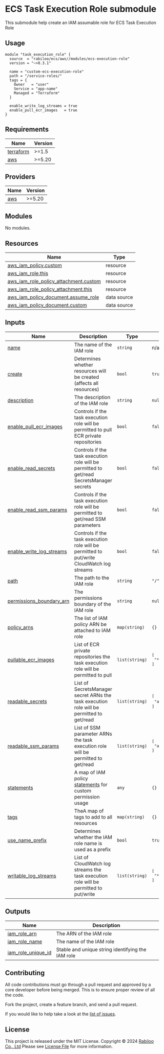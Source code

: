# ECS Task Execution Role submodule

This submodule help create an IAM assumable role for ECS Task Execution Role

## Usage

```hcl
module "task_execution_role" {
  source  = "rabiloo/ecs/aws//modules/ecs-execution-role"
  version = "~>0.3.1"

  name = "custom-ecs-execution-role"
  path = "/service-roles/"
  tags = {
    Owner   = "user"
    Service = "app-name"
    Managed = "Terraform"
  }

  enable_write_log_streams = true
  enable_pull_ecr_images   = true
}
```

<!-- BEGIN_TF_DOCS -->
## Requirements

| Name | Version |
|------|---------|
| <a name="requirement_terraform"></a> [terraform](#requirement\_terraform) | >=1.5 |
| <a name="requirement_aws"></a> [aws](#requirement\_aws) | >=5.20 |

## Providers

| Name | Version |
|------|---------|
| <a name="provider_aws"></a> [aws](#provider\_aws) | >=5.20 |

## Modules

No modules.

## Resources

| Name | Type |
|------|------|
| [aws_iam_policy.custom](https://registry.terraform.io/providers/hashicorp/aws/latest/docs/resources/iam_policy) | resource |
| [aws_iam_role.this](https://registry.terraform.io/providers/hashicorp/aws/latest/docs/resources/iam_role) | resource |
| [aws_iam_role_policy_attachment.custom](https://registry.terraform.io/providers/hashicorp/aws/latest/docs/resources/iam_role_policy_attachment) | resource |
| [aws_iam_role_policy_attachment.this](https://registry.terraform.io/providers/hashicorp/aws/latest/docs/resources/iam_role_policy_attachment) | resource |
| [aws_iam_policy_document.assume_role](https://registry.terraform.io/providers/hashicorp/aws/latest/docs/data-sources/iam_policy_document) | data source |
| [aws_iam_policy_document.custom](https://registry.terraform.io/providers/hashicorp/aws/latest/docs/data-sources/iam_policy_document) | data source |

## Inputs

| Name | Description | Type | Default | Required |
|------|-------------|------|---------|:--------:|
| <a name="input_name"></a> [name](#input\_name) | The name of the IAM role | `string` | n/a | yes |
| <a name="input_create"></a> [create](#input\_create) | Determines whether resources will be created (affects all resources) | `bool` | `true` | no |
| <a name="input_description"></a> [description](#input\_description) | The description of the IAM role | `string` | `null` | no |
| <a name="input_enable_pull_ecr_images"></a> [enable\_pull\_ecr\_images](#input\_enable\_pull\_ecr\_images) | Controls if the task execution role will be permitted to pull ECR private repositories | `bool` | `false` | no |
| <a name="input_enable_read_secrets"></a> [enable\_read\_secrets](#input\_enable\_read\_secrets) | Controls if the task execution role will be permitted to get/read SecretsManager secrets | `bool` | `false` | no |
| <a name="input_enable_read_ssm_params"></a> [enable\_read\_ssm\_params](#input\_enable\_read\_ssm\_params) | Controls if the task execution role will be permitted to get/read SSM parameters | `bool` | `false` | no |
| <a name="input_enable_write_log_streams"></a> [enable\_write\_log\_streams](#input\_enable\_write\_log\_streams) | Controls if the task execution role will be permitted to put/write CloudWatch log streams | `bool` | `false` | no |
| <a name="input_path"></a> [path](#input\_path) | The path to the IAM role | `string` | `"/"` | no |
| <a name="input_permissions_boundary_arn"></a> [permissions\_boundary\_arn](#input\_permissions\_boundary\_arn) | The permissions boundary of the IAM role | `string` | `null` | no |
| <a name="input_policy_arns"></a> [policy\_arns](#input\_policy\_arns) | The list of IAM policy ARN be attached to IAM role | `map(string)` | `{}` | no |
| <a name="input_pullable_ecr_images"></a> [pullable\_ecr\_images](#input\_pullable\_ecr\_images) | List of ECR private repositories the task execution role will be permitted to pull | `list(string)` | <pre>[<br/>  "*"<br/>]</pre> | no |
| <a name="input_readable_secrets"></a> [readable\_secrets](#input\_readable\_secrets) | List of SecretsManager secret ARNs the task execution role will be permitted to get/read | `list(string)` | <pre>[<br/>  "arn:aws:secretsmanager:*:*:secret:*"<br/>]</pre> | no |
| <a name="input_readable_ssm_params"></a> [readable\_ssm\_params](#input\_readable\_ssm\_params) | List of SSM parameter ARNs the task execution role will be permitted to get/read | `list(string)` | <pre>[<br/>  "arn:aws:ssm:*:*:parameter/*"<br/>]</pre> | no |
| <a name="input_statements"></a> [statements](#input\_statements) | A map of IAM policy [statements](https://registry.terraform.io/providers/hashicorp/aws/latest/docs/data-sources/iam_policy_document#statement) for custom permission usage | `any` | `{}` | no |
| <a name="input_tags"></a> [tags](#input\_tags) | TheA map of tags to add to all resources | `map(string)` | `{}` | no |
| <a name="input_use_name_prefix"></a> [use\_name\_prefix](#input\_use\_name\_prefix) | Determines whether the IAM role name is used as a prefix | `bool` | `true` | no |
| <a name="input_writable_log_streams"></a> [writable\_log\_streams](#input\_writable\_log\_streams) | List of CloudWatch log streams the task execution role will be permitted to put/write | `list(string)` | <pre>[<br/>  "*"<br/>]</pre> | no |

## Outputs

| Name | Description |
|------|-------------|
| <a name="output_iam_role_arn"></a> [iam\_role\_arn](#output\_iam\_role\_arn) | The ARN of the IAM role |
| <a name="output_iam_role_name"></a> [iam\_role\_name](#output\_iam\_role\_name) | The name of the IAM role |
| <a name="output_iam_role_unique_id"></a> [iam\_role\_unique\_id](#output\_iam\_role\_unique\_id) | Stable and unique string identifying the IAM role |
<!-- END_TF_DOCS -->

## Contributing

All code contributions must go through a pull request and approved by a core developer before being merged.
This is to ensure proper review of all the code.

Fork the project, create a feature branch, and send a pull request.

If you would like to help take a look at the [list of issues](https://github.com/rabiloo/terraform-aws-ecs/issues).

## License

This project is released under the MIT License.
Copyright © 2024 [Rabiloo Co., Ltd](https://rabiloo.com)
Please see [License File](https://github.com/rabiloo/terraform-aws-ecs/blob/master/LICENSE) for more information.
